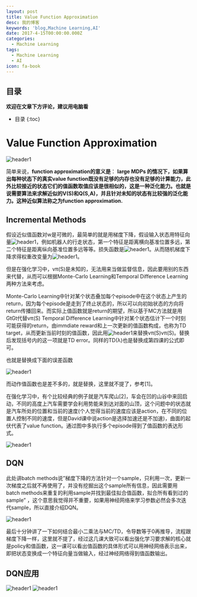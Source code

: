 ```yaml
---
layout: post
title: Value Function Approximation
desc: 我的博客
keywords: 'blog,Machine Learning,AI'
date: 2017-4-15T00:00:00.000Z
categories:
  - Machine Learning
tags:
  - Machine Learning
  - AI
icon: fa-book
---
```



## 目录
**欢迎在文章下方评论，建议用电脑看**

* 目录
{:toc}

# Value Function Approximation

<img src="{{ site.img_path }}/Machine Learning/Function_Approximation.png" alt="header1" style="height:auto!important;width:auto%;max-width:1020px;"/>

简单来说，**function approximation的意义是**： **large MDPs 的情况下，如果算出每种状态下的真实value function既没有足够的内存也没有足够的计算能力，此外比较接近的状态它们的值函数取值应该是很相似的，这是一种泛化能力。也就是说需要算法来求解近似的V(S)和Q(S,A)，并且针对未知的状态有比较强的泛化能力。这种近似算法称之为function approximation.**

## Incremental Methods

假设近似值函数对w是可微的，最简单的就是用梯度下降，假设输入状态用特征向量<img src="{{ site.img_path }}/Machine Learning/Function_Approximation1.png" alt="header1" style="height:auto!important;width:auto%;max-width:1020px;"/>，例如机器人的行走状态，第一个特征是距离横向基准位置多远，第二个特征是距离纵向基准位置多远等等。损失函数是<img src="{{ site.img_path }}/Machine Learning/Function_Approximation2.png" alt="header1" style="height:auto!important;width:auto%;max-width:1020px;"/>。从而随机梯度下降求得权重改变量为<img src="{{ site.img_path }}/Machine Learning/Function_Approximation3.png" alt="header1" style="height:auto!important;width:auto%;max-width:1020px;"/>。

但是在强化学习中，vπ(S)是未知的，无法用来当做监督信息，因此要用别的东西来代替，从而可以根据Monte-Carlo Learning和Temporal Difference Learning两种方法来考虑。

Monte-Carlo Learning中针对某个状态叠加每个episode中在这个状态上产生的return，因为每个episode是走到了终止状态的，所以可以向初始状态的方向将return传播回来。而实际上值函数就是return的期望，所以基于MC方法就是用GtGt代替vπ(S)
Temporal Difference Learning中针对某个状态估计下一个时刻可能获得的return，由immdiate reward和上一次更新的值函数构成，也称为TD target，从而更新当前时刻的值函数，因此用<img src="{{ site.img_path }}/Machine Learning/Function_Approximation4.png" alt="header1" style="height:auto!important;width:auto%;max-width:1020px;"/>来替换vπ(S)vπ(S)。替换后发现括号内的这一项就是TD error。同样的TD(λ)也是替换成第四课的公式即可。

也就是替换成下面的误差函数

<img src="{{ site.img_path }}/Machine Learning/Function_Approximation7.png" alt="header1" style="height:auto!important;width:auto%;max-width:1020px;"/>


而动作值函数也是差不多的，就是替换，这里就不提了，参考[1]。

在强化学习中，有个比较经典的例子就是汽车爬山[2]，车会在凹的山谷中来回启动，不同的高度上汽车需要学会利用势能来到达对面的山顶，这个问题中的状态就是汽车所处的位置和当前的速度(个人觉得当前的速度应该是action，在不同的位置人控制不同的速度，但是David课中说action是选择加速还是不加速)，曲面的起伏代表了value function。通过图中多执行多个episode得到了值函数的表达形式。

<img src="{{ site.img_path }}/Machine Learning/Function_Approximation5.png" alt="header1" style="height:auto!important;width:auto%;max-width:1020px;"/>

## DQN

此处讲batch methods说”梯度下降的方法针对一个sample，只利用一次，更新一次梯度之后就不再使用了，并没有挖掘出这个sample所有信息，因此需要用batch methods来重复的利用sample并找到最佳拟合值函数，拟合所有看到过的sample” ，这个意思我觉得并不重要，如果用神经网络来学习参数必然会多次迭代sample，所以直接介绍DQN。

<img src="{{ site.img_path }}/Machine Learning/Function_Approximation6.png" alt="header1" style="height:auto!important;width:auto%;max-width:1020px;"/>

最后十分钟讲了一下如何结合最小二乘法与MC/TD，令导数等于0再推导，流程跟梯度下降一样，这里就不提了，经过这几课大致可以看出强化学习要求解的核心就是policy和值函数，这一课可以看出值函数的具体形式可以用神经网络表示出来，即把状态变换成一个特征向量当做输入，经过神经网络得到值函数输出。

## DQN应用

<img src="{{ site.img_path }}/Machine Learning/Function_Approximation8.png" alt="header1" style="height:auto!important;width:auto%;max-width:1020px;"/>

<img src="{{ site.img_path }}/Machine Learning/Function_Approximation9.png" alt="header1" style="height:auto!important;width:auto%;max-width:1020px;"/>




